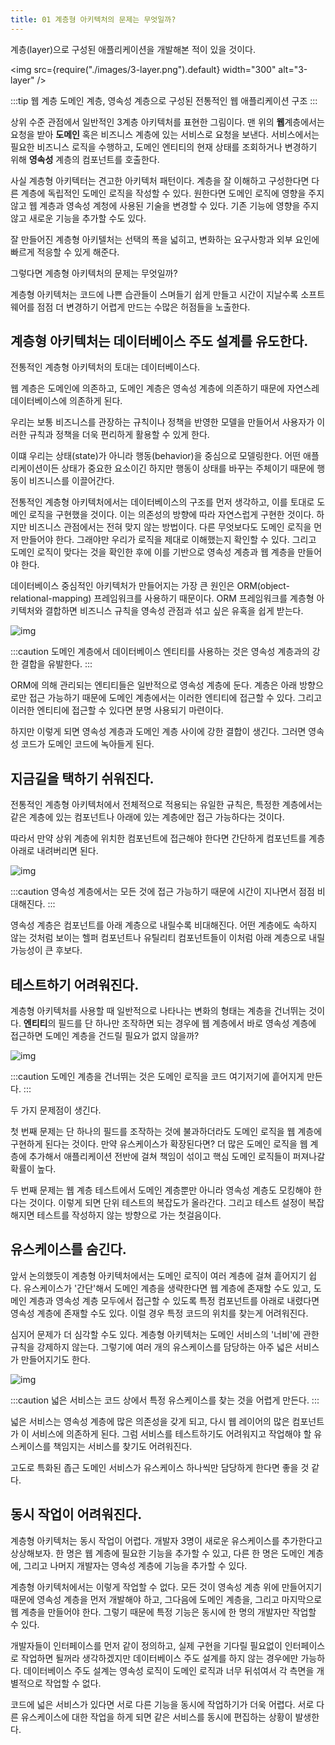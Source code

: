 ```yaml
---
title: 01 계층형 아키텍처의 문제는 무엇일까?
---
```


계층(layer)으로 구성된 애플리케이션을 개발해본 적이 있을 것이다.

<img
src={require("./images/3-layer.png").default}
width="300"
alt="3-layer"
/>

:::tip
웹 계층 도메인 계층, 영속성 계층으로 구성된 전통적인 웹 애플리케이션 구조
:::

상위 수준 관점에서 일반적인 3계층 아키텍처를 표현한 그림이다. 맨 위의 **웹**계층에서는 요청을 받아 **도메인** 혹은 비즈니스 계층에 있는 서비스로 요청을 보낸다. 서비스에서는 필요한 비즈니스 로직을 수행하고, 도메인 엔티티의 현재 상태를 조회하거나 변경하기 위해 **영속성** 계층의 컴포넌트를 호출한다.

사실 계층형 아키텍터는 견고한 아키텍처 패턴이다. 계층을 잘 이해하고 구성한다면 다른 계층에 독립적인 도메인 로직을 작성할 수 있다. 원한다면 도메인 로직에 영향을 주지 않고 웹 계층과 영속성 계청에 사용된 기술을 변경할 수 있다. 기존 기능에 영향을 주지 않고 새로운 기능을 추가할 수도 있다.

잘 만들어진 계층형 아키텔처는 선택의 폭을 넓히고, 변화하는 요구사항과 외부 요인에 빠르게 적응할 수 있게 해준다.

그렇다면 계층형 아키텍처의 문제는 무엇일까?

계층형 아키텍처는 코드에 나쁜 습관들이 스며들기 쉽게 만들고 시간이 지날수록 소프트웨어를 점점 더 변경하기 어렵게 만드는 수많은 허점들을 노출한다.

## 계층형 아키텍처는 데이터베이스 주도 설계를 유도한다.

전통적인 계층형 아키텍처의 토대는 데이터베이스다.

웹 계층은 도메인에 의존하고, 도메인 계층은 영속성 계층에 의존하기 때문에 자연스레 데이터베이스에 의존하게 된다.

우리는 보통 비즈니스를 관장하는 규칙이나 정책을 반영한 모델을 만들어서 사용자가 이러한 규칙과 정책을 더욱 편리하게 활용할 수 있게 한다.

이떄 우리는 상태(state)가 아니라 행동(behavior)을 중심으로 모델링한다. 어떤 애플리케이션이든 상태가 중요한 요소이긴 하지만 행동이 상태를 바꾸는 주체이기 때문에 행동이 비즈니스를 이끌어간다.

전통적인 계층형 아키텍처에서는 데이터베이스의 구조를 먼저 생각하고, 이를 토대로 도메인 로직을 구현했을 것이다. 이는 의존성의 방향에 따라 자연스럽게 구현한 것이다. 하지만 비즈니스 관점에서는 전혀 맞지 않는 방법이다. 다른 무엇보다도 도메인 로직을 먼저 만들어야 한다. 그래야만 우리가 로직을 제대로 이해했는지 확인할 수 있다. 그리고 도메인 로직이 맞다는 것을 확인한 후에 이를 기반으로 영속성 계층과 웹 계층을 만들어야 한다.

데이터베이스 중심적인 아키텍처가 만들어지는 가장 큰 원인은 ORM(object-relational-mapping) 프레임워크를 사용하기 때문이다. ORM 프레임워크를 계층형 아키텍처와 결합하면 비즈니스 규칙을 영속성 관점과 섞고 싶은 유혹을 쉽게 받는다.

![img](./images/1.2.png)

:::caution
도메인 계층에서 데이터베이스 엔티티를 사용하는 것은 영속성 계층과의 강한 결합을 유발한다.
:::

ORM에 의해 관리되는 엔티티들은 일반적으로 영속성 계층에 둔다. 계층은 아래 방향으로만 접근 가능하기 때문에 도메인 계층에서는 이러한 엔티티에 접근할 수 있다. 그리고 이러한 엔티티에 접근할 수 있다면 분명 사용되기 마련이다.

하지만 이렇게 되면 영속성 계층과 도메인 계층 사이에 강한 결합이 생긴다. 그러면 영속성 코드가 도메인 코드에 녹아들게 된다.

## 지금길을 택하기 쉬워진다.

전통적인 계층형 아키텍처에서 전체적으로 적용되는 유일한 규칙은, 특정한 계층에서는 같은 계층에 있는 컴포넌트나 아래에 있는 계층에만 접근 가능하다는 것이다.

따라서 만약 상위 계층에 위치한 컴포넌트에 접근해야 한다면 간단하게 컴포넌트를 계층 아래로 내려버리면 된다.

![img](./images/1.3.png)

:::caution
영속성 계층에서는 모든 것에 접근 가능하기 때문에 시간이 지나면서 점점 비대해진다.
:::

영속성 계층은 컴포넌트를 아래 계층으로 내릴수록 비대해진다. 어떤 계층에도 속하지 않는 것처럼 보이는 헬퍼 컴포넌트나 유틸리티 컴포넌트들이 이처럼 아래 계층으로 내릴 가능성이 큰 후보다.

## 테스트하기 어려워진다.

계층형 아키텍처를 사용할 때 일반적으로 나타나는 변화의 형태는 계층을 건너뛰는 것이다. **엔티티**의 필드를 단 하나만 조작하면 되는 경우에 웹 계층에서 바로 영속성 계층에 접근하면 도메인 계층을 건드릴 필요가 없지 않을까?

![img](./images/1.4.png)

:::caution
도메인 계층을 건너뛰는 것은 도메인 로직을 코드 여기저기에 흩어지게 만든다.
:::

두 가지 문제점이 생긴다.

첫 번째 문제는 단 하나의 필드를 조작하는 것에 불과하더라도 도메인 로직을 웹 계층에 구현하게 된다는 것이다. 만약 유스케이스가 확장된다면? 더 많은 도메인 로직을 웹 계층에 추가해서 애플리케이션 전반에 걸쳐 책임이 섞이고 핵심 도메인 로직들이 퍼져나갈 확률이 높다.

두 번째 문제는 웹 계층 테스트에서 도메인 계층뿐만 아니라 영속성 계층도 모킹해야 한다는 것이다. 이렇게 되면 단위 테스트의 복잡도가 올라간다. 그리고 테스트 설정이 복잡해지면 테스트를 작성하지 않는 방향으로 가는 첫걸음이다.

## 유스케이스를 숨긴다.

앞서 논의했듯이 계층형 아키텍처에서는 도메인 로직이 여러 계층에 걸쳐 흩어지기 쉽다. 유스케이스가 '간단'해서 도메인 계층을 생략한다면 웹 계층에 존재할 수도 있고, 도메인 계층과 영속성 계층 모두에서 접근할 수 있도록 특정 컴포넌트를 아래로 내렸다면 영속성 계층에 존재할 수도 있다. 이럴 경우 특정 코드의 위치를 찾는게 어려워진다.

심지어 문제가 더 심각할 수도 있다. 계층형 아키텍처는 도메인 서비스의 '너비'에 관한 규칙을 강제하지 않는다. 그렇기에 여러 개의 유스케이스를 담당하는 아주 넓은 서비스가 만들어지기도 한다.

![img](./images/1.4.png)

:::caution
넓은 서비스는 코드 상에서 특정 유스케이스를 찾는 것을 어렵게 만든다.
:::

넓은 서비스는 영속성 계층에 많은 의존성을 갖게 되고, 다시 웹 레이어의 많은 컴포넌트가 이 서비스에 의존하게 된다. 그럼 서비스를 테스트하기도 어려워지고 작업해야 할 유스케이스를 책임지는 서비스를 찾기도 어려워진다.

고도로 특화된 좁근 도메인 서비스가 유스케이스 하나씩만 담당하게 한다면 좋을 것 같다.

## 동시 작업이 어려워진다.

계층형 아키텍처는 동시 작업이 어렵다. 개발자 3명이 새로운 유스케이스를 추가한다고 상상해보자. 한 명은 웹 계층에 필요한 기능을 추가할 수 있고, 다른 한 명은 도메인 계층에, 그리고 나머지 개발자는 영속성 계층에 기능을 추가할 수 있다.

계층형 아키텍처에서는 이렇게 작업할 수 없다. 모든 것이 영속성 계층 위에 만들어지기 때문에 영속성 계층을 먼저 개발해야 하고, 그다음에 도메인 계층을, 그리고 마지막으로 웹 계층을 만들어야 한다. 그렇기 때문에 특정 기능은 동시에 한 명의 개발자만 작업할 수 있다.

개발자들이 인터페이스를 먼저 같이 정의하고, 실제 구현을 기다릴 필요없이 인터페이스로 작업하면 될꺼라 생각하겠지만 데이터베이스 주도 설계를 하지 않는 경우에만 가능하다. 데이터베이스 주도 설계는 영속성 로직이 도메인 로직과 너무 뒤섞여서 각 측면을 개별적으로 작업할 수 없다.

코드에 넓은 서비스가 있다면 서로 다른 기능을 동시에 작업하기가 더욱 어렵다. 서로 다른 유스케이스에 대한 작업을 하게 되면 같은 서비스를 동시에 편집하는 상황이 발생한다.
